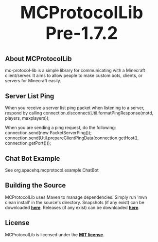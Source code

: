 <b><center><h1>MCProtocolLib Pre-1.7.2</h></center></b>
==========



<b>About MCProtocolLib</b>
--------

mc-protocol-lib is a simple library for communicating with a Minecraft client/server. It aims to allow people to make custom bots, clients, or servers for Minecraft easily.


<b>Server List Ping</b>
--------

When you receive a server list ping packet when listening to a server, respond by calling connection.disconnect(Util.formatPingResponse(motd, players, maxplayers));

When you are sending a ping request, do the following:
  connection.send(new PacketServerPing());
  connection.send(Util.prepareClientPingData(connection.getHost(), connection.getPort()));


<b>Chat Bot Example</b>
--------

See org.spacehq.mcprotocol.example.ChatBot


<b>Building the Source</b>
--------

MCProtocolLib uses Maven to manage dependencies. Simply run 'mvn clean install' in the source's directory.
Snapshots (if any exist) can be downloaded <b>[here](http://repo.spacehq.org/content/repositories/snapshots/org/spacehq/mcprotocollib)</b>.
Releases (if any exist) can be downloaded <b>[here](http://repo.spacehq.org/content/repositories/release/org/spacehq/mcprotocollib)</b>.


<b>License</b>
---------

MCProtocolLib is licensed under the <b>[MIT license](http://www.opensource.org/licenses/mit-license.html)</b>.
